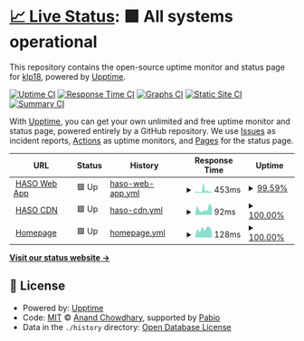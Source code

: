 # [📈 Live Status](https://klp18.github.io/upptime): <!--live status--> **🟩 All systems operational**

This repository contains the open-source uptime monitor and status page for [klp18](https://klp18.github.io/upptime), powered by [Upptime](https://github.com/upptime/upptime).

[![Uptime CI](https://github.com/klp18/upptime/workflows/Uptime%20CI/badge.svg)](https://github.com/klp18/upptime/actions?query=workflow%3A%22Uptime+CI%22)
[![Response Time CI](https://github.com/klp18/upptime/workflows/Response%20Time%20CI/badge.svg)](https://github.com/klp18/upptime/actions?query=workflow%3A%22Response+Time+CI%22)
[![Graphs CI](https://github.com/klp18/upptime/workflows/Graphs%20CI/badge.svg)](https://github.com/klp18/upptime/actions?query=workflow%3A%22Graphs+CI%22)
[![Static Site CI](https://github.com/klp18/upptime/workflows/Static%20Site%20CI/badge.svg)](https://github.com/klp18/upptime/actions?query=workflow%3A%22Static+Site+CI%22)
[![Summary CI](https://github.com/klp18/upptime/workflows/Summary%20CI/badge.svg)](https://github.com/klp18/upptime/actions?query=workflow%3A%22Summary+CI%22)

With [Upptime](https://upptime.js.org), you can get your own unlimited and free uptime monitor and status page, powered entirely by a GitHub repository. We use [Issues](https://github.com/klp18/upptime/issues) as incident reports, [Actions](https://github.com/klp18/upptime/actions) as uptime monitors, and [Pages](https://klp18.github.io/upptime) for the status page.

<!--start: status pages-->
<!-- This summary is generated by Upptime (https://github.com/upptime/upptime) -->
<!-- Do not edit this manually, your changes will be overwritten -->
<!-- prettier-ignore -->
| URL | Status | History | Response Time | Uptime |
| --- | ------ | ------- | ------------- | ------ |
| <img alt="" src="https://icons.duckduckgo.com/ip3/analytics.harepoint365.com.ico" height="13"> [HASO Web App](https://analytics.harepoint365.com/) | 🟩 Up | [haso-web-app.yml](https://github.com/klp18/upptime/commits/HEAD/history/haso-web-app.yml) | <details><summary><img alt="Response time graph" src="./graphs/haso-web-app/response-time-week.png" height="20"> 453ms</summary><br><a href="https://klp18.github.io/upptime/history/haso-web-app"><img alt="Response time 341" src="https://img.shields.io/endpoint?url=https%3A%2F%2Fraw.githubusercontent.com%2Fklp18%2Fupptime%2FHEAD%2Fapi%2Fhaso-web-app%2Fresponse-time.json"></a><br><a href="https://klp18.github.io/upptime/history/haso-web-app"><img alt="24-hour response time 571" src="https://img.shields.io/endpoint?url=https%3A%2F%2Fraw.githubusercontent.com%2Fklp18%2Fupptime%2FHEAD%2Fapi%2Fhaso-web-app%2Fresponse-time-day.json"></a><br><a href="https://klp18.github.io/upptime/history/haso-web-app"><img alt="7-day response time 453" src="https://img.shields.io/endpoint?url=https%3A%2F%2Fraw.githubusercontent.com%2Fklp18%2Fupptime%2FHEAD%2Fapi%2Fhaso-web-app%2Fresponse-time-week.json"></a><br><a href="https://klp18.github.io/upptime/history/haso-web-app"><img alt="30-day response time 379" src="https://img.shields.io/endpoint?url=https%3A%2F%2Fraw.githubusercontent.com%2Fklp18%2Fupptime%2FHEAD%2Fapi%2Fhaso-web-app%2Fresponse-time-month.json"></a><br><a href="https://klp18.github.io/upptime/history/haso-web-app"><img alt="1-year response time 341" src="https://img.shields.io/endpoint?url=https%3A%2F%2Fraw.githubusercontent.com%2Fklp18%2Fupptime%2FHEAD%2Fapi%2Fhaso-web-app%2Fresponse-time-year.json"></a></details> | <details><summary><a href="https://klp18.github.io/upptime/history/haso-web-app">99.59%</a></summary><a href="https://klp18.github.io/upptime/history/haso-web-app"><img alt="All-time uptime 99.97%" src="https://img.shields.io/endpoint?url=https%3A%2F%2Fraw.githubusercontent.com%2Fklp18%2Fupptime%2FHEAD%2Fapi%2Fhaso-web-app%2Fuptime.json"></a><br><a href="https://klp18.github.io/upptime/history/haso-web-app"><img alt="24-hour uptime 100.00%" src="https://img.shields.io/endpoint?url=https%3A%2F%2Fraw.githubusercontent.com%2Fklp18%2Fupptime%2FHEAD%2Fapi%2Fhaso-web-app%2Fuptime-day.json"></a><br><a href="https://klp18.github.io/upptime/history/haso-web-app"><img alt="7-day uptime 99.59%" src="https://img.shields.io/endpoint?url=https%3A%2F%2Fraw.githubusercontent.com%2Fklp18%2Fupptime%2FHEAD%2Fapi%2Fhaso-web-app%2Fuptime-week.json"></a><br><a href="https://klp18.github.io/upptime/history/haso-web-app"><img alt="30-day uptime 99.90%" src="https://img.shields.io/endpoint?url=https%3A%2F%2Fraw.githubusercontent.com%2Fklp18%2Fupptime%2FHEAD%2Fapi%2Fhaso-web-app%2Fuptime-month.json"></a><br><a href="https://klp18.github.io/upptime/history/haso-web-app"><img alt="1-year uptime 99.97%" src="https://img.shields.io/endpoint?url=https%3A%2F%2Fraw.githubusercontent.com%2Fklp18%2Fupptime%2FHEAD%2Fapi%2Fhaso-web-app%2Fuptime-year.json"></a></details>
| <img alt="" src="https://icons.duckduckgo.com/ip3/cdn.analytics.harepoint365.com.ico" height="13"> [HASO CDN](https://cdn.analytics.harepoint365.com/Scripts/track.js) | 🟩 Up | [haso-cdn.yml](https://github.com/klp18/upptime/commits/HEAD/history/haso-cdn.yml) | <details><summary><img alt="Response time graph" src="./graphs/haso-cdn/response-time-week.png" height="20"> 92ms</summary><br><a href="https://klp18.github.io/upptime/history/haso-cdn"><img alt="Response time 179" src="https://img.shields.io/endpoint?url=https%3A%2F%2Fraw.githubusercontent.com%2Fklp18%2Fupptime%2FHEAD%2Fapi%2Fhaso-cdn%2Fresponse-time.json"></a><br><a href="https://klp18.github.io/upptime/history/haso-cdn"><img alt="24-hour response time 70" src="https://img.shields.io/endpoint?url=https%3A%2F%2Fraw.githubusercontent.com%2Fklp18%2Fupptime%2FHEAD%2Fapi%2Fhaso-cdn%2Fresponse-time-day.json"></a><br><a href="https://klp18.github.io/upptime/history/haso-cdn"><img alt="7-day response time 92" src="https://img.shields.io/endpoint?url=https%3A%2F%2Fraw.githubusercontent.com%2Fklp18%2Fupptime%2FHEAD%2Fapi%2Fhaso-cdn%2Fresponse-time-week.json"></a><br><a href="https://klp18.github.io/upptime/history/haso-cdn"><img alt="30-day response time 118" src="https://img.shields.io/endpoint?url=https%3A%2F%2Fraw.githubusercontent.com%2Fklp18%2Fupptime%2FHEAD%2Fapi%2Fhaso-cdn%2Fresponse-time-month.json"></a><br><a href="https://klp18.github.io/upptime/history/haso-cdn"><img alt="1-year response time 179" src="https://img.shields.io/endpoint?url=https%3A%2F%2Fraw.githubusercontent.com%2Fklp18%2Fupptime%2FHEAD%2Fapi%2Fhaso-cdn%2Fresponse-time-year.json"></a></details> | <details><summary><a href="https://klp18.github.io/upptime/history/haso-cdn">100.00%</a></summary><a href="https://klp18.github.io/upptime/history/haso-cdn"><img alt="All-time uptime 100.00%" src="https://img.shields.io/endpoint?url=https%3A%2F%2Fraw.githubusercontent.com%2Fklp18%2Fupptime%2FHEAD%2Fapi%2Fhaso-cdn%2Fuptime.json"></a><br><a href="https://klp18.github.io/upptime/history/haso-cdn"><img alt="24-hour uptime 100.00%" src="https://img.shields.io/endpoint?url=https%3A%2F%2Fraw.githubusercontent.com%2Fklp18%2Fupptime%2FHEAD%2Fapi%2Fhaso-cdn%2Fuptime-day.json"></a><br><a href="https://klp18.github.io/upptime/history/haso-cdn"><img alt="7-day uptime 100.00%" src="https://img.shields.io/endpoint?url=https%3A%2F%2Fraw.githubusercontent.com%2Fklp18%2Fupptime%2FHEAD%2Fapi%2Fhaso-cdn%2Fuptime-week.json"></a><br><a href="https://klp18.github.io/upptime/history/haso-cdn"><img alt="30-day uptime 100.00%" src="https://img.shields.io/endpoint?url=https%3A%2F%2Fraw.githubusercontent.com%2Fklp18%2Fupptime%2FHEAD%2Fapi%2Fhaso-cdn%2Fuptime-month.json"></a><br><a href="https://klp18.github.io/upptime/history/haso-cdn"><img alt="1-year uptime 100.00%" src="https://img.shields.io/endpoint?url=https%3A%2F%2Fraw.githubusercontent.com%2Fklp18%2Fupptime%2FHEAD%2Fapi%2Fhaso-cdn%2Fuptime-year.json"></a></details>
| <img alt="" src="https://icons.duckduckgo.com/ip3/www.harepoint.com.ico" height="13"> [Homepage](https://www.harepoint.com/) | 🟩 Up | [homepage.yml](https://github.com/klp18/upptime/commits/HEAD/history/homepage.yml) | <details><summary><img alt="Response time graph" src="./graphs/homepage/response-time-week.png" height="20"> 128ms</summary><br><a href="https://klp18.github.io/upptime/history/homepage"><img alt="Response time 133" src="https://img.shields.io/endpoint?url=https%3A%2F%2Fraw.githubusercontent.com%2Fklp18%2Fupptime%2FHEAD%2Fapi%2Fhomepage%2Fresponse-time.json"></a><br><a href="https://klp18.github.io/upptime/history/homepage"><img alt="24-hour response time 148" src="https://img.shields.io/endpoint?url=https%3A%2F%2Fraw.githubusercontent.com%2Fklp18%2Fupptime%2FHEAD%2Fapi%2Fhomepage%2Fresponse-time-day.json"></a><br><a href="https://klp18.github.io/upptime/history/homepage"><img alt="7-day response time 128" src="https://img.shields.io/endpoint?url=https%3A%2F%2Fraw.githubusercontent.com%2Fklp18%2Fupptime%2FHEAD%2Fapi%2Fhomepage%2Fresponse-time-week.json"></a><br><a href="https://klp18.github.io/upptime/history/homepage"><img alt="30-day response time 131" src="https://img.shields.io/endpoint?url=https%3A%2F%2Fraw.githubusercontent.com%2Fklp18%2Fupptime%2FHEAD%2Fapi%2Fhomepage%2Fresponse-time-month.json"></a><br><a href="https://klp18.github.io/upptime/history/homepage"><img alt="1-year response time 133" src="https://img.shields.io/endpoint?url=https%3A%2F%2Fraw.githubusercontent.com%2Fklp18%2Fupptime%2FHEAD%2Fapi%2Fhomepage%2Fresponse-time-year.json"></a></details> | <details><summary><a href="https://klp18.github.io/upptime/history/homepage">100.00%</a></summary><a href="https://klp18.github.io/upptime/history/homepage"><img alt="All-time uptime 100.00%" src="https://img.shields.io/endpoint?url=https%3A%2F%2Fraw.githubusercontent.com%2Fklp18%2Fupptime%2FHEAD%2Fapi%2Fhomepage%2Fuptime.json"></a><br><a href="https://klp18.github.io/upptime/history/homepage"><img alt="24-hour uptime 100.00%" src="https://img.shields.io/endpoint?url=https%3A%2F%2Fraw.githubusercontent.com%2Fklp18%2Fupptime%2FHEAD%2Fapi%2Fhomepage%2Fuptime-day.json"></a><br><a href="https://klp18.github.io/upptime/history/homepage"><img alt="7-day uptime 100.00%" src="https://img.shields.io/endpoint?url=https%3A%2F%2Fraw.githubusercontent.com%2Fklp18%2Fupptime%2FHEAD%2Fapi%2Fhomepage%2Fuptime-week.json"></a><br><a href="https://klp18.github.io/upptime/history/homepage"><img alt="30-day uptime 100.00%" src="https://img.shields.io/endpoint?url=https%3A%2F%2Fraw.githubusercontent.com%2Fklp18%2Fupptime%2FHEAD%2Fapi%2Fhomepage%2Fuptime-month.json"></a><br><a href="https://klp18.github.io/upptime/history/homepage"><img alt="1-year uptime 100.00%" src="https://img.shields.io/endpoint?url=https%3A%2F%2Fraw.githubusercontent.com%2Fklp18%2Fupptime%2FHEAD%2Fapi%2Fhomepage%2Fuptime-year.json"></a></details>

<!--end: status pages-->

[**Visit our status website →**](https://klp18.github.io/upptime)

## 📄 License

- Powered by: [Upptime](https://github.com/upptime/upptime)
- Code: [MIT](./LICENSE) © [Anand Chowdhary](https://anandchowdhary.com), supported by [Pabio](https://pabio.com)
- Data in the `./history` directory: [Open Database License](https://opendatacommons.org/licenses/odbl/1-0/)
